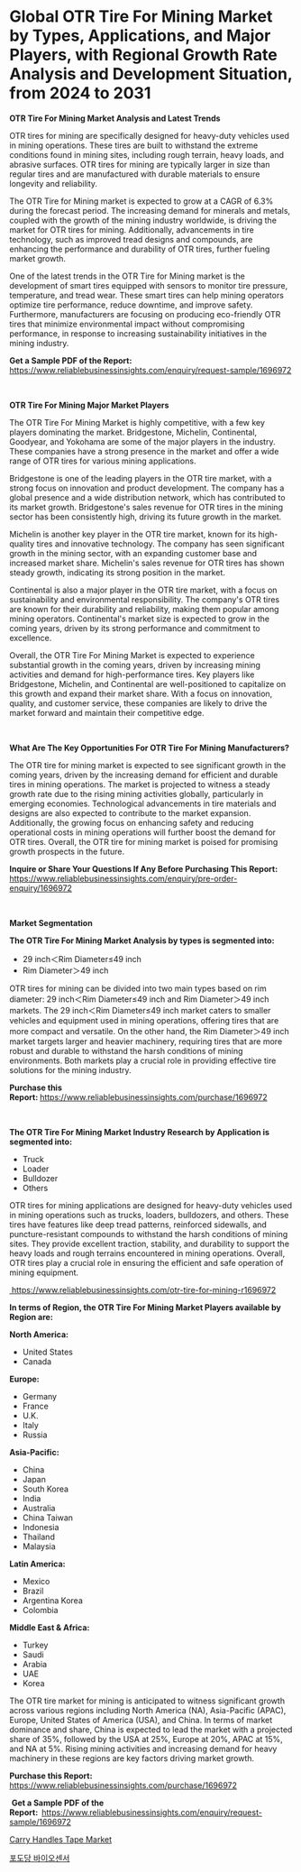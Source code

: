 <p><h1>Global OTR Tire For Mining Market by Types, Applications, and Major Players, with Regional Growth Rate Analysis and Development Situation, from 2024 to 2031</h1></p><p><strong>OTR Tire For Mining Market Analysis and Latest Trends</strong></p>
<p><p>OTR tires for mining are specifically designed for heavy-duty vehicles used in mining operations. These tires are built to withstand the extreme conditions found in mining sites, including rough terrain, heavy loads, and abrasive surfaces. OTR tires for mining are typically larger in size than regular tires and are manufactured with durable materials to ensure longevity and reliability.</p><p>The OTR Tire for Mining market is expected to grow at a CAGR of 6.3% during the forecast period. The increasing demand for minerals and metals, coupled with the growth of the mining industry worldwide, is driving the market for OTR tires for mining. Additionally, advancements in tire technology, such as improved tread designs and compounds, are enhancing the performance and durability of OTR tires, further fueling market growth.</p><p>One of the latest trends in the OTR Tire for Mining market is the development of smart tires equipped with sensors to monitor tire pressure, temperature, and tread wear. These smart tires can help mining operators optimize tire performance, reduce downtime, and improve safety. Furthermore, manufacturers are focusing on producing eco-friendly OTR tires that minimize environmental impact without compromising performance, in response to increasing sustainability initiatives in the mining industry.</p></p>
<p><strong>Get a Sample PDF of the Report:&nbsp;</strong> <a href="https://www.reliablebusinessinsights.com/enquiry/request-sample/1696972">https://www.reliablebusinessinsights.com/enquiry/request-sample/1696972</a></p>
<p>&nbsp;</p>
<p><strong>OTR Tire For Mining Major Market Players</strong></p>
<p><p>The OTR Tire For Mining Market is highly competitive, with a few key players dominating the market. Bridgestone, Michelin, Continental, Goodyear, and Yokohama are some of the major players in the industry. These companies have a strong presence in the market and offer a wide range of OTR tires for various mining applications.</p><p>Bridgestone is one of the leading players in the OTR tire market, with a strong focus on innovation and product development. The company has a global presence and a wide distribution network, which has contributed to its market growth. Bridgestone's sales revenue for OTR tires in the mining sector has been consistently high, driving its future growth in the market.</p><p>Michelin is another key player in the OTR tire market, known for its high-quality tires and innovative technology. The company has seen significant growth in the mining sector, with an expanding customer base and increased market share. Michelin's sales revenue for OTR tires has shown steady growth, indicating its strong position in the market.</p><p>Continental is also a major player in the OTR tire market, with a focus on sustainability and environmental responsibility. The company's OTR tires are known for their durability and reliability, making them popular among mining operators. Continental's market size is expected to grow in the coming years, driven by its strong performance and commitment to excellence.</p><p>Overall, the OTR Tire For Mining Market is expected to experience substantial growth in the coming years, driven by increasing mining activities and demand for high-performance tires. Key players like Bridgestone, Michelin, and Continental are well-positioned to capitalize on this growth and expand their market share. With a focus on innovation, quality, and customer service, these companies are likely to drive the market forward and maintain their competitive edge.</p></p>
<p>&nbsp;</p>
<p><strong>What Are The Key Opportunities For OTR Tire For Mining Manufacturers?</strong></p>
<p><p>The OTR tire for mining market is expected to see significant growth in the coming years, driven by the increasing demand for efficient and durable tires in mining operations. The market is projected to witness a steady growth rate due to the rising mining activities globally, particularly in emerging economies. Technological advancements in tire materials and designs are also expected to contribute to the market expansion. Additionally, the growing focus on enhancing safety and reducing operational costs in mining operations will further boost the demand for OTR tires. Overall, the OTR tire for mining market is poised for promising growth prospects in the future.</p></p>
<p><strong>Inquire or Share Your Questions If Any Before Purchasing This Report:</strong> <a href="https://www.reliablebusinessinsights.com/enquiry/pre-order-enquiry/1696972">https://www.reliablebusinessinsights.com/enquiry/pre-order-enquiry/1696972</a></p>
<p>&nbsp;</p>
<p><strong>Market Segmentation</strong></p>
<p><strong>The OTR Tire For Mining Market Analysis by types is segmented into:</strong></p>
<p><ul><li>29 inch＜Rim Diameter≤49 inch</li><li>Rim Diameter＞49 inch</li></ul></p>
<p><p>OTR tires for mining can be divided into two main types based on rim diameter: 29 inch＜Rim Diameter≤49 inch and Rim Diameter＞49 inch markets. The 29 inch＜Rim Diameter≤49 inch market caters to smaller vehicles and equipment used in mining operations, offering tires that are more compact and versatile. On the other hand, the Rim Diameter＞49 inch market targets larger and heavier machinery, requiring tires that are more robust and durable to withstand the harsh conditions of mining environments. Both markets play a crucial role in providing effective tire solutions for the mining industry.</p></p>
<p><strong>Purchase this Report:&nbsp;</strong><a href="https://www.reliablebusinessinsights.com/purchase/1696972">https://www.reliablebusinessinsights.com/purchase/1696972</a></p>
<p>&nbsp;</p>
<p><strong>The OTR Tire For Mining Market Industry Research by Application is segmented into:</strong></p>
<p><ul><li>Truck</li><li>Loader</li><li>Bulldozer</li><li>Others</li></ul></p>
<p><p>OTR tires for mining applications are designed for heavy-duty vehicles used in mining operations such as trucks, loaders, bulldozers, and others. These tires have features like deep tread patterns, reinforced sidewalls, and puncture-resistant compounds to withstand the harsh conditions of mining sites. They provide excellent traction, stability, and durability to support the heavy loads and rough terrains encountered in mining operations. Overall, OTR tires play a crucial role in ensuring the efficient and safe operation of mining equipment.</p></p>
<p><a href="https://www.reliablebusinessinsights.com/otr-tire-for-mining-r1696972">&nbsp;https://www.reliablebusinessinsights.com/otr-tire-for-mining-r1696972</a></p>
<p><strong>In terms of Region, the OTR Tire For Mining Market Players available by Region are:</strong></p>
<p>
    <p> <strong> North America: </strong>
        <ul>
            <li>United States</li>
            <li>Canada</li>
        </ul>
        </p> 
    <p> <strong> Europe: </strong>
        <ul>
            <li>Germany</li>
            <li>France</li>
            <li>U.K.</li>
            <li>Italy</li>
            <li>Russia</li>
        </ul>
        </p> 
    <p> <strong> Asia-Pacific: </strong>
        <ul>
            <li>China</li>
            <li>Japan</li>
            <li>South Korea</li>
            <li>India</li>
            <li>Australia</li>
            <li>China Taiwan</li>
            <li>Indonesia</li>
            <li>Thailand</li>
            <li>Malaysia</li>
        </ul>
        </p> 
    <p> <strong> Latin America: </strong>
        <ul>
            <li>Mexico</li>
            <li>Brazil</li>
            <li>Argentina Korea</li>
            <li>Colombia</li>
        </ul>
        </p> 
    <p> <strong> Middle East & Africa: </strong>
        <ul>
            <li>Turkey</li>
            <li>Saudi</li>
            <li>Arabia</li>
            <li>UAE</li>
            <li>Korea</li>
        </ul>
    </p>
    </p>
<p><p>The OTR tire market for mining is anticipated to witness significant growth across various regions including North America (NA), Asia-Pacific (APAC), Europe, United States of America (USA), and China. In terms of market dominance and share, China is expected to lead the market with a projected share of 35%, followed by the USA at 25%, Europe at 20%, APAC at 15%, and NA at 5%. Rising mining activities and increasing demand for heavy machinery in these regions are key factors driving market growth.</p></p>
<p><strong>Purchase this Report: </strong><a href="https://www.reliablebusinessinsights.com/purchase/1696972">https://www.reliablebusinessinsights.com/purchase/1696972</a></p>
<p>&nbsp;<strong>Get a Sample PDF of the Report:&nbsp;&nbsp;</strong><a href="https://www.reliablebusinessinsights.com/enquiry/request-sample/1696972">https://www.reliablebusinessinsights.com/enquiry/request-sample/1696972</a></p>
<p><strong></strong></p>
<p><p><a href="https://github.com/neibinson7856/Market-Research-Report-List-1/blob/main/carry-handles-tape-market.md">Carry Handles Tape Market</a></p><p><a href="https://github.com/fredrickeglers/Market-Research-Report-List-3/blob/main/8242424186976.md">포도당 바이오센서</a></p></p>